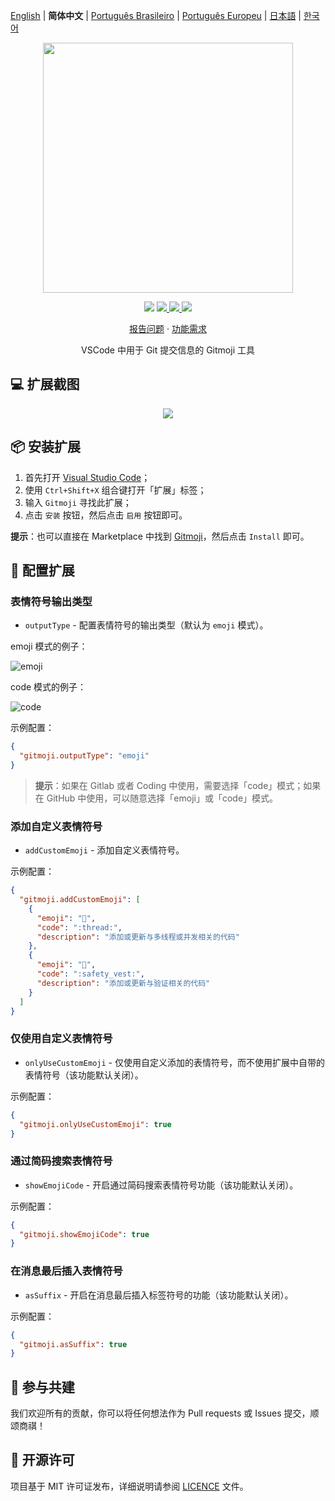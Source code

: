 [English](README.md) | **简体中文** | [Português Brasileiro](README.pt-BR.md) | [Português Europeu](README.pt-PT.md) | [日本語](README.ja.md) | [한국어](README.ko.md)

<p align="center">
    <img src="assets/gitmoji.gif" width="400">
</p>

<p align="center">
    <img src="https://img.shields.io/badge/gitmoji-%20😜%20😍-FFDD67.svg?style=flat-square">
    <a href="https://github.com/seatonjiang/gitmoji-vscode/issues">
        <img src="https://img.shields.io/github/issues/seatonjiang/gitmoji-vscode?style=flat-square&color=blue">
    </a>
    <a href="https://github.com/seatonjiang/gitmoji-vscode/pulls">
        <img src="https://img.shields.io/github/issues-pr/seatonjiang/gitmoji-vscode?style=flat-square&color=brightgreen">
    </a>
    <a href="https://github.com/seatonjiang/gitmoji-vscode/blob/main/LICENSE">
        <img src="https://img.shields.io/github/license/seatonjiang/gitmoji-vscode?&style=flat-square">
    </a>
</p>

<p align="center">
    <a href="https://github.com/seatonjiang/gitmoji-vscode/issues">报告问题</a>
    ·
    <a href="https://github.com/seatonjiang/gitmoji-vscode/issues">功能需求</a>
</p>

<p align="center">VSCode 中用于 Git 提交信息的 Gitmoji 工具</p>

## 💻 扩展截图

<p align="center">
    <img src="assets/about.gif">
</p>

## 📦 安装扩展

1. 首先打开 [Visual Studio Code](https://code.visualstudio.com/)；
2. 使用 `Ctrl+Shift+X` 组合键打开「扩展」标签；
3. 输入 `Gitmoji` 寻找此扩展；
4. 点击 `安装` 按钮，然后点击 `启用` 按钮即可。

**提示**：也可以直接在 Marketplace 中找到 [Gitmoji](https://marketplace.visualstudio.com/items?itemName=seatonjiang.gitmoji-vscode)，然后点击 `Install` 即可。

## 🔨 配置扩展

### 表情符号输出类型

- `outputType` - 配置表情符号的输出类型（默认为 `emoji` 模式）。

emoji 模式的例子：

![emoji](assets/emoji.png)

code 模式的例子：

![code](assets/code.png)

示例配置：

```json
{
  "gitmoji.outputType": "emoji"
}
```

> **提示**：如果在 Gitlab 或者 Coding 中使用，需要选择「code」模式；如果在 GitHub 中使用，可以随意选择「emoji」或「code」模式。

### 添加自定义表情符号

- `addCustomEmoji` - 添加自定义表情符号。

示例配置：

```json
{
  "gitmoji.addCustomEmoji": [
    {
      "emoji": "🧵",
      "code": ":thread:",
      "description": "添加或更新与多线程或并发相关的代码"
    },
    {
      "emoji": "🦺",
      "code": ":safety_vest:",
      "description": "添加或更新与验证相关的代码"
    }
  ]
}
```

### 仅使用自定义表情符号

- `onlyUseCustomEmoji` - 仅使用自定义添加的表情符号，而不使用扩展中自带的表情符号（该功能默认关闭）。

示例配置：

```json
{
  "gitmoji.onlyUseCustomEmoji": true
}
```

### 通过简码搜索表情符号

- `showEmojiCode` - 开启通过简码搜索表情符号功能（该功能默认关闭）。

示例配置：

```json
{
  "gitmoji.showEmojiCode": true
}
```

### 在消息最后插入表情符号

- `asSuffix` - 开启在消息最后插入标签符号的功能（该功能默认关闭）。

示例配置：

```json
{
  "gitmoji.asSuffix": true
}
```


## 🤝 参与共建

我们欢迎所有的贡献，你可以将任何想法作为 Pull requests 或 Issues 提交，顺颂商祺！

## 📃 开源许可

项目基于 MIT 许可证发布，详细说明请参阅 [LICENCE](https://github.com/seatonjiang/gitmoji-vscode/blob/main/LICENSE) 文件。
